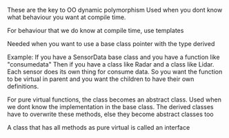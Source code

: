 These are the key to OO dynamic polymorphism 
Used when you dont know what behaviour you want at compile time. 

For behaviour that we do know at compile time, use templates

Needed when you want to use a base class pointer with the type derived 


Example: 
If you have a SensorData base class and you have a function like "consumedata" 
Then if you have a class like Radar and a class like Lidar. Each sensor does its own thing for consume data. 
So you want the function to be virtual in parent and you want the children to have their own definitions. 

For pure virtual functions, the class becomes an abstract class. Used when we dont know the implementation in the base class. The derived classes have to overwrite these methods, else they become abstract classes too 

A class that has all methods as pure virtual is called an interface 

